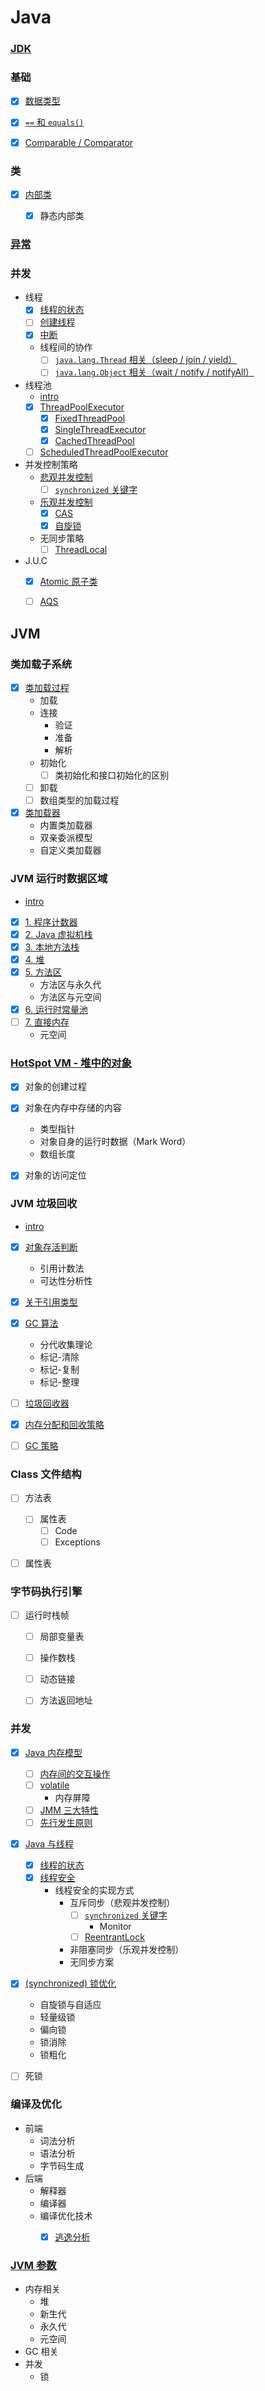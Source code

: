 # Java

### [JDK](/docs/Java/JDK.md)

### 基础
- [x] [数据类型](/docs/Java/基础/数据类型.md)
- [x] [`==` 和 `equals()`](/docs/Java/基础/==和equals().md)
- [x] [Comparable / Comparator](/docs/Java/基础/Comparable_Comparator.md)


### 类
- [x] [内部类](/docs/Java/类/内部类.md)
    - [x] 静态内部类


### [异常]()


### 并发
- 线程
    - [x] [线程的状态](/docs/Java/JVM/并发/Java与线程/线程的状态.md)
    - [ ] [创建线程](/docs/Java/并发/线程/创建线程.md)
    - [x] [中断](/docs/Java/并发/线程/中断.md)
    - 线程间的协作
        - [ ] [`java.lang.Thread` 相关（sleep / join / yield）](/docs/Java/并发/线程/线程间的协作/thread.md)
        - [ ] [`java.lang.Object` 相关（wait / notify / notifyAll）](/docs/Java/并发/线程/线程间的协作/object.md)
- 线程池
    - [intro](/docs/Java/并发/线程池)
    - [x] [ThreadPoolExecutor](/docs/Java/并发/线程池/ThreadPoolExecutor.md)
        - [x] [FixedThreadPool](/docs/Java/并发/线程池/FixedThreadPool.md)
        - [x] [SingleThreadExecutor](/docs/Java/并发/线程池/SingleThreadExecutor.md)
        - [x] [CachedThreadPool](/docs/Java/并发/线程池/CachedThreadPool.md)
    - [ ] [ScheduledThreadPoolExecutor]()
- 并发控制策略
    - [悲观并发控制](/docs/Java/并发/并发控制策略/悲观并发控制)
        - [ ] [`synchronized` 关键字](/docs/Java/JVM/并发/Java与线程/synchronized.md)
    - [乐观并发控制](/docs/Java/并发/并发控制策略/乐观并发控制)
        - [x] [CAS](/docs/Java/并发/并发控制策略/乐观并发控制/CAS.md)
        - [x] [自旋锁](/docs/Java/并发/并发控制策略/乐观并发控制/自旋锁.md)
    - 无同步策略
        - [ ] [ThreadLocal](/docs/Java/并发/并发控制策略/ThreadLocal.md)
- J.U.C
    - [x] [Atomic 原子类](/docs/Java/并发/JUC/Atomic原子类.md)
    - [ ] [AQS]()


## JVM

### 类加载子系统
- [x] [类加载过程](/docs/Java/JVM/类加载子系统/类加载过程.md)
    - 加载
    - 连接
        - 验证
        - 准备
        - 解析
    - 初始化
        - [ ] 类初始化和接口初始化的区别
    - [ ] 卸载
    - [ ] 数组类型的加载过程
- [x] [类加载器](/docs/Java/JVM/类加载子系统/类加载器.md)
    - 内置类加载器
    - 双亲委派模型
    - 自定义类加载器


### JVM 运行时数据区域
- [intro](/docs/Java/JVM/JVM运行时数据区域/README.md)
- [x] [1. 程序计数器](/docs/Java/JVM/JVM运行时数据区域/程序计数器.md)
- [x] [2. Java 虚拟机栈](/docs/Java/JVM/JVM运行时数据区域/Java虚拟机栈.md)
- [x] [3. 本地方法栈](/docs/Java/JVM/JVM运行时数据区域/本地方法栈.md)
- [x] [4. 堆](/docs/Java/JVM/JVM运行时数据区域/堆.md)
- [x] [5. 方法区](/docs/Java/JVM/JVM运行时数据区域/方法区.md)
    - 方法区与永久代
    - 方法区与元空间
- [x] [6. 运行时常量池](/docs/Java/JVM/JVM运行时数据区域/运行时常量池.md)
- [ ] [7. 直接内存](/docs/Java/JVM/JVM运行时数据区域/直接内存.md)
    - 元空间


### [HotSpot VM - 堆中的对象](/docs/Java/JVM/HotSpot中的对象.md)
- [x] 对象的创建过程
- [x] 对象在内存中存储的内容
    - 类型指针
    - 对象自身的运行时数据（Mark Word）
    - 数组长度
- [x] 对象的访问定位


### JVM 垃圾回收
- [intro](/docs/Java/JVM/JVM垃圾回收/README.md)
- [x] [对象存活判断](/docs/Java/JVM/JVM垃圾回收/对象存活判断.md)
    - 引用计数法
    - 可达性分析性
- [x] [关于引用类型](/docs/Java/JVM/JVM垃圾回收/关于引用类型.md)
- [x] [GC 算法](/docs/Java/JVM/JVM垃圾回收/GC算法.md)
    - 分代收集理论
    - 标记-清除
    - 标记-复制
    - 标记-整理
- [ ] [垃圾回收器](/docs/Java/JVM/JVM垃圾回收/垃圾回收器.md)
- [x] [内存分配和回收策略](/docs/Java/JVM/JVM垃圾回收/内存分配和回收策略.md)
- [ ] [GC 策略](/docs/Java/JVM/JVM垃圾回收/GC策略.md)


### Class 文件结构
- [ ] 方法表
    - [ ] 属性表
        - [ ] Code
        - [ ] Exceptions
- [ ] 属性表


### 字节码执行引擎
- [ ] 运行时栈帧
    - [ ] 局部变量表
    - [ ] 操作数栈
    - [ ] 动态链接
    - [ ] 方法返回地址


### 并发
- [x] [Java 内存模型](/docs/Java/JVM/并发/Java内存模型/README.md)
    - [ ] [内存间的交互操作](/docs/Java/JVM/并发/Java内存模型/内存间的交互操作.md)
    - [ ] [volatile]()
        - 内存屏障
    - [ ] [JMM 三大特性]()
    - [ ] [先行发生原则]()
- [x] [Java 与线程](/docs/Java/JVM/并发/Java与线程/README.md)
    - [x] [线程的状态](/docs/Java/JVM/并发/Java与线程/线程的状态.md)
    - [x] [线程安全](/docs/Java/JVM/并发/Java与线程/线程安全.md)
        - 线程安全的实现方式
            - 互斥同步（悲观并发控制）
                - [ ] [`synchronized` 关键字](/docs/Java/JVM/并发/Java与线程/synchronized.md)
                    - Monitor
                - [ ] [ReentrantLock]()
            - 非阻塞同步（乐观并发控制）
            - 无同步方案
- [x] [(synchronized) 锁优化](/docs/Java/JVM/并发/Java与线程/锁优化.md)
    - 自旋锁与自适应
    - 轻量级锁
    - 偏向锁
    - 锁消除
    - 锁粗化
- [ ] 死锁


### 编译及优化
- 前端
    - 词法分析
    - 语法分析
    - 字节码生成
- 后端
    - 解释器
    - 编译器
    - 编译优化技术
        - [x] [逃逸分析](/docs/Java/JVM/编译及优化/逃逸分析.md)


### [JVM 参数](/docs/Java/JVM/JVM参数.md)
- 内存相关
    - 堆
    - 新生代
    - 永久代
    - 元空间
- GC 相关
- 并发
    - 锁